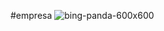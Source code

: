 #empresa
![bing-panda-600x600](https://github.com/eliasjunior100706/sitehtml/assets/165905400/cb0d6f3a-904a-4e77-bcba-682522147d16)
